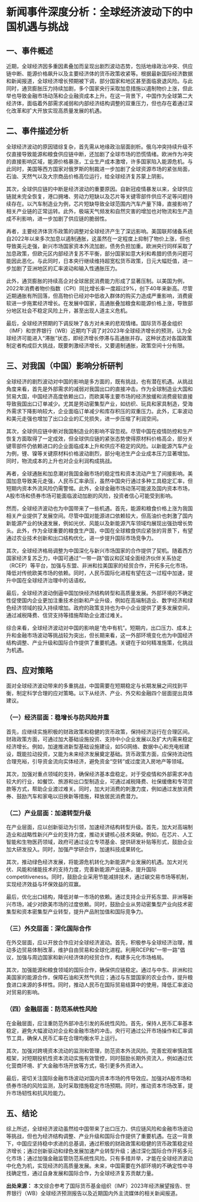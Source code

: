 # 新闻事件深度分析：全球经济波动下的中国机遇与挑战

## 一、事件概述

近期，全球经济因多重因素叠加而呈现出剧烈波动态势，包括地缘政治冲突、供应链中断、能源价格飙升以及主要经济体的货币政策收紧等。根据最新国际经济数据和新闻报道，全球经济增长预期被下调，部分国家和地区甚至面临衰退风险。与此同时，通货膨胀压力持续加剧，多个国家央行采取加息措施以遏制物价上涨，但此举也导致金融市场动荡和企业融资成本上升。在这一背景下，中国作为全球第二大经济体，面临着外部需求减弱和内部经济结构调整的双重压力，但也存在着通过深化改革和扩大开放实现高质量发展的机遇。

## 二、事件描述分析

全球经济波动的原因错综复杂，首先需从地缘政治层面剖析。俄乌冲突持续升级不仅直接导致能源和粮食供应链中断，还加剧了全球市场的恐慌情绪。欧洲作为冲突的直接影响区域，能源价格暴涨，工业生产成本激增，许多国家陷入能源危机。与此同时，美国等西方国家对俄罗斯的制裁进一步加剧了全球资源市场的紧张局面，石油、天然气以及大宗商品价格高位运行，给全球经济复苏蒙上阴影。

其次，全球供应链的中断是经济波动的重要原因。自新冠疫情暴发以来，全球供应链就未完全恢复，港口拥堵、劳动力短缺以及芯片等关键零部件供应不足等问题持续存在。以汽车制造业为例，芯片短缺导致全球范围内汽车产量下降，直接影响了相关产业链的正常运转。此外，极端天气频发和自然灾害的增加也对物流和生产造成不利影响，进一步加剧了供应链的脆弱性。

再者，主要经济体货币政策的调整对全球经济产生了深远影响。美国联邦储备系统自2022年以来多次加息以遏制通胀，这虽然在一定程度上抑制了物价上涨，但也导致美元走强，新兴市场国家资本外流加剧，债务负担加重。欧洲央行同样采取了加息政策，但欧元区内部经济复苏不平衡，部分国家如意大利和希腊的债务问题可能因此恶化。与此同时，日本央行继续维持超宽松货币政策，日元大幅贬值，进一步加剧了亚洲地区的汇率波动和输入性通胀压力。

此外，通货膨胀的持续高企对全球居民消费能力形成了显著压制。以美国为例，2022年消费者物价指数（CPI）同比增长率一度超过9%，创下40年来新高。尽管近期通胀有所回落，但高物价已经对中低收入群体的购买力造成严重影响，消费疲软进一步拖累经济增长。在发展中国家，高通胀叠加粮食和能源价格上涨，导致部分地区社会不稳定风险上升，甚至出现人道主义危机。

最后，全球经济预期的下调反映了各方对未来的悲观情绪。国际货币基金组织（IMF）和世界银行（WB）近期均下调了对2023年全球经济增长的预测，认为全球经济可能进入“滞胀”状态，即经济增长停滞与高通胀并存。这种状态对各国政策制定者构成巨大挑战，既要刺激经济增长，又要遏制通胀，政策空间十分有限。

## 三、对我国（中国）影响分析研判

全球经济的剧烈波动对中国的影响是多方面的，既有挑战，也有潜在机遇。从挑战角度来看，首先是外部需求的减弱对我国出口的直接冲击。作为全球制造业大国和贸易大国，中国经济高度依赖出口，而欧美等主要市场的经济放缓和消费疲软直接导致我国出口订单减少。尤其是劳动密集型产业，如纺织、玩具和家具制造，受海外需求下降影响较大，企业面临订单减少和库存积压的双重压力。此外，汇率波动和美元走强也增加了出口企业的汇兑损失，进一步压缩了利润空间。

其次，全球供应链中断对我国制造业的影响不容忽视。尽管中国在疫情防控和生产恢复方面取得了一定成效，但全球供应链的紧张态势使得原材料价格高企，部分关键零部件仍依赖进口的企业面临成本上升和供应不稳定的风险。以新能源汽车产业为例，锂、镍等关键原材料价格波动剧烈，部分电池生产企业成本压力显著增加。同时，物流成本的上升也对企业利润构成挑战。

再者，全球通胀和加息潮对我国金融市场的稳定性和资本流动产生了间接影响。美国加息导致美元走强，人民币汇率承压，虽然中国央行通过多种工具稳定汇率，但短期内资本外流风险仍需警惕。此外，全球金融市场动荡可能波及国内资本市场，A股市场和债券市场可能面临波动加剧的风险，投资者信心可能受到影响。

然而，全球经济波动也为中国带来了一些机遇。首先，能源和粮食价格上涨为我国相关产业提供了发展空间。尽管中国对能源进口依赖较大，但高油价也刺激了国内新能源产业的快速发展，例如光伏、风能以及新能源汽车领域均展现出强劲增长势头。此外，作为全球重要的粮食生产国，中国在全球粮食供应紧张的背景下，有望通过农业技术创新和出口结构优化，进一步提升国际市场竞争力。

其次，全球经济格局调整为中国深化与新兴市场国家的合作提供了契机。随着西方国家经济复苏乏力，中国可通过“一带一路”倡议和区域全面经济伙伴关系协定（RCEP）等平台，加强与东盟、非洲和拉美国家的经贸合作，开拓多元化市场，降低对传统欧美市场的依赖。同时，人民币国际化进程有望在这一过程中加速，提升中国在全球经济治理中的话语权。

最后，全球经济波动倒逼中国加快经济结构转型和高质量发展。外部环境的不确定性促使国内企业更加注重技术创新和产业升级，例如在高端制造业、数字经济和绿色经济领域的投入持续增加。政府的政策支持也为中小企业提供了更多发展空间，通过减税降费、信贷支持等措施帮助企业渡过难关。

综合来看，全球经济波动对中国的影响是“危中有机”。短期内，出口压力、成本上升和金融市场波动等挑战较为突出，但长期来看，这一外部环境变化也为中国经济结构调整、产业升级和国际合作提供了重要机遇。关键在于如何精准施策，化挑战为机遇。

## 四、应对策略

面对全球经济波动带来的多重挑战，中国需要在短期稳定与长期发展之间找到平衡，制定科学合理的应对策略。以下从经济、产业、外交和金融四个层面提出具体建议。

### （一）经济层面：稳增长与防风险并重

首先，应继续实施积极的财政政策和稳健的货币政策，保持经济运行在合理区间。财政政策方面，可通过加大基础设施投资、支持中小企业发展以及扩大内需来稳定经济增长。例如，加速推进新型基础设施建设，如5G网络、数据中心和充电桩建设，既能拉动投资，又能为未来经济发展奠定基础。货币政策方面，应保持流动性合理充裕，引导资金流向实体经济，避免资金“空转”或过度流入房地产等领域。

其次，加强对重点领域的支持，确保经济基本盘稳定。对于受疫情和外部需求冲击较大的行业，如餐饮、旅游和出口型制造业，可通过减税降费、社保缓缴和专项贷款等方式，帮助企业渡过难关。同时，加大对消费的刺激力度，例如通过发放消费券、鼓励汽车和家电以旧换新等措施，释放居民消费潜力。

### （二）产业层面：加速转型升级

在产业层面，应以创新驱动为引领，加速经济结构转型升级。首先，加大对高端制造业和战略性新兴产业的支持力度，推动关键核心技术突破。例如，在芯片、人工智能和生物医药领域，政府可通过设立专项基金、提供研发补贴等形式，鼓励企业加大研发投入。同时，加强产学研合作，加速科技成果转化。

其次，推动绿色经济发展，将能源危机转化为新能源产业发展的机遇。加大对光伏、风能和储能技术的支持力度，完善新能源产业链条，提升国际 competitiveness。同时，鼓励企业采用节能减排技术，通过碳交易市场等机制，实现经济效益与环保效益的双赢。

最后，优化出口结构，降低对单一市场的依赖。通过支持企业开拓东盟、非洲等新兴市场，减少对欧美市场的过度依赖。同时，鼓励企业从劳动密集型产业向技术密集型和资本密集型产业转型，提升产品附加值和国际竞争力。

### （三）外交层面：深化国际合作

在外交层面，应以开放合作应对全球经济波动。首先，积极参与全球经济治理，推动多边贸易体制改革，维护自由贸易和全球化进程。利用RCEP和“一带一路”倡议，加强与周边国家和新兴经济体的经贸合作，构建多元化市场格局。

其次，加强能源和粮食领域的国际合作，确保供应链稳定。通过与中东、非洲和拉美国家的能源合作，保障石油和天然气供应；通过与东盟国家的农业合作，提升粮食进口来源的多样性。同时，推动人民币在国际贸易结算中的使用，降低汇率波动对贸易的影响。

### （四）金融层面：防范系统性风险

在金融层面，应注重防范外部冲击引发的系统性风险。首先，保持人民币汇率基本稳定，避免大幅波动对企业和金融市场的冲击。央行可通过公开市场操作和汇率调节工具，确保人民币汇率在合理均衡水平上运行。

其次，加强对跨境资本流动的监测和管理，防范资本外流风险。完善宏观审慎政策框架，对短期投机性资本流动实施有效管控，同时鼓励长期外资流入，例如通过优化营商环境、扩大金融市场开放等方式，吸引更多外资进入。

最后，密切关注国际金融市场波动对国内资本市场的传导效应。加强对A股市场和债券市场的风险监测，及时采取措施稳定市场预期。同时，推动资本市场改革，提升市场韧性和抗风险能力。

## 五、结论

综上所述，全球经济波动虽然给中国带来了出口压力、供应链风险和金融市场波动等挑战，但也为经济结构调整、产业升级和国际合作提供了重要机遇。在这一背景下，中国应坚持稳中求进的总基调，通过积极的财政政策和稳健的货币政策稳定经济增长；通过创新驱动和绿色发展加速产业转型升级；通过深化国际合作开拓多元化市场；通过加强金融监管防范系统性风险。只有多措并举，才能在全球经济波动中化危为机，实现经济的高质量发展。未来，中国需要在外部环境的不确定性中寻找确定性，通过自身发展和国际合作，为全球经济复苏贡献力量。

**出处来源：** 本文综合参考了国际货币基金组织（IMF）2023年经济展望报告、世界银行（WB）全球经济预测报告以及近期国内外主流媒体的相关新闻报道。